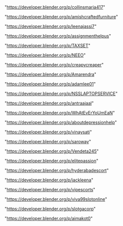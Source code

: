 "https://developer.blender.org/p/collinsmaria417"

"https://developer.blender.org/p/amishcraftedfurniture"

"https://developer.blender.org/p/leenajassi7"

"https://developer.blender.org/p/assignmenthelpus"

"https://developer.blender.org/p/TAXSET"

"https://developer.blender.org/p/NEEO"

"https://developer.blender.org/p/creapycreaper"

"https://developer.blender.org/p/Amarendra"

"https://developer.blender.org/p/adamlee01"

"https://developer.blender.org/p/NSSLAPTOPSERVICE"

"https://developer.blender.org/p/antraajaal"

"https://developer.blender.org/p/WhAtEvErYoUmEaN"

"https://developer.blender.org/p/aboutdepressionhelp"

"https://developer.blender.org/p/vinaysati"

"https://developer.blender.org/p/saroway"

"https://developer.blender.org/p/Vendeta245"

"https://developer.blender.org/p/elitepassion"

"https://developer.blender.org/p/hyderabadescort"

"https://developer.blender.org/p/jackleena"

"https://developer.blender.org/p/vipescorts"

"https://developer.blender.org/p/viva99slotonline"

"https://developer.blender.org/p/slotgacorp"

"https://developer.blender.org/p/aimakot0"

 
